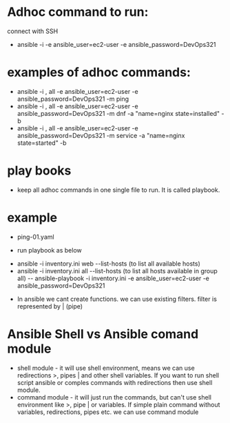 # Adhoc command to run:
connect with SSH
* ansible -i <inventory> -e ansible_user=ec2-user -e ansible_password=DevOps321

# examples of adhoc commands:
* ansible -i <ip-address>, all -e ansible_user=ec2-user -e ansible_password=DevOps321 -m ping
* ansible -i <ip-address>, all -e ansible_user=ec2-user -e ansible_password=DevOps321 -m dnf -a "name=nginx state=installed" -b
* ansible -i <ip-address>, all -e ansible_user=ec2-user -e ansible_password=DevOps321 -m service -a "name=nginx state=started" -b

# play books
* keep all adhoc commands in one single file to run. It is called playbook.
# example
* ping-01.yaml

* run playbook as below
- ansible -i inventory.ini web --list-hosts (to list all available hosts)
- ansible -i inventory.ini all --list-hosts (to list all hosts available in group all)
-- ansible-playbook -i inventory.ini -e ansible_user=ec2-user -e ansible_password=DevOps321 <yaml-file-name> 

* In ansible we cant create functions. we can use existing filters. filter is represented by | (pipe)

# Ansible Shell vs Ansible comand module
* shell module - it will use shell environment, means we can use redirections >, pipes | and other shell variables. If you want to run shell script ansible or comples commands with redirections then use shell module. 
* command module - it will just run the commands, but can't use shell environment like >, pipe | or variables.
If simple plain command without variables, redirections, pipes etc. we can use command module

